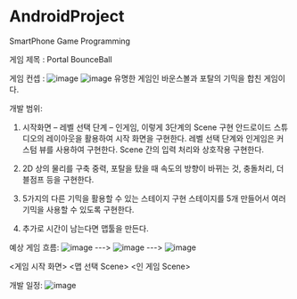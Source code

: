 # AndroidProject
SmartPhone Game Programming

게임 제목 : Portal BounceBall

게임 컨셉 :
![image](https://github.com/user-attachments/assets/f59f4898-1f17-48df-9d21-355025d8f5df)
![image](https://github.com/user-attachments/assets/269d5f52-8341-4ade-b568-10fafcf5399d)
유명한 게임인 바운스볼과 포탈의 기믹을 합친 게임이다.

개발 범위:
1.  시작화면 – 레벨 선택 단계 – 인게임, 이렇게 3단계의 Scene 구현
    안드로이드 스튜디오의 레이아웃을 활용하여 시작 화면을 구현한다.
    레벨 선택 단계와 인게임은 커스텀 뷰를 사용하여 구현한다.
    Scene 간의 입력 처리와 상호작용 구현한다.
    
2.  2D 상의 물리를 구축
    중력, 포탈을 탔을 때 속도의 방향이 바뀌는 것, 충돌처리, 더블점프 등을 구현한다.
    
3.  5가지의 다른 기믹을 활용할 수 있는 스테이지 구현
    스테이지를 5개 만들어서 여러 기믹을 사용할 수 있도록 구현한다.

4. 추가로 시간이 남는다면 맵툴을 만든다.

예상 게임 흐름:
![image](https://github.com/user-attachments/assets/b4464122-7a3e-476e-849b-7d6d7700de43) --->  ![image](https://github.com/user-attachments/assets/3d6fcef2-1992-422f-a385-2f1b22faeccd) --->    ![image](https://github.com/user-attachments/assets/9ed36a32-c8ea-4529-ae81-1af9db6bae1c)

<게임 시작 화면>                                                                                 <맵 선택 Scene>                                                                                    <인 게임 Scene>


개발 일정:
![image](https://github.com/user-attachments/assets/6a08a225-8384-4f44-a937-c5024b7b80c3)

